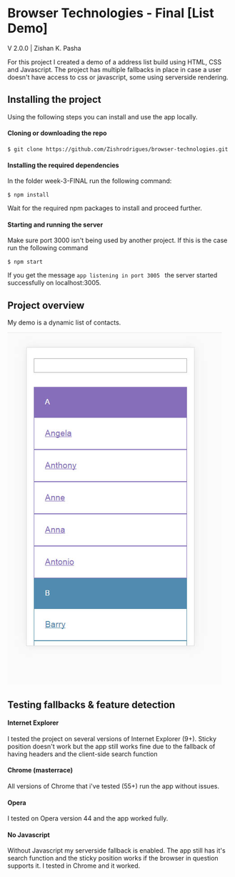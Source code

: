 # Browser Technologies - Final [List Demo]

V 2.0.0 | Zishan K. Pasha

For this project I created a demo of a address list build using HTML, CSS and Javascript. The project has multiple fallbacks in place in case a user doesn't have access to css or javascript, some using serverside rendering.

## Installing the project

Using the following steps you can install and use the app locally.

#### Cloning or downloading the repo

```
$ git clone https://github.com/Zishrodrigues/browser-technologies.git
```
#### Installing the required dependencies
In the folder week-3-FINAL run the following command:
```
$ npm install
```
Wait for the required npm packages to install and proceed further.

#### Starting and running the server
Make sure port 3000 isn't being used by another project. If this is the case run the following command
```
$ npm start
```
If you get the message ```app listening in port 3005 ``` the server started successfully on localhost:3005.

## Project overview

My demo is a dynamic list of contacts.

![overview page](https://raw.githubusercontent.com/zishrodrigues/browser-technologies/master/week-3-FINAL/screenshots/overview.jpg)

## Testing fallbacks & feature detection

#### Internet Explorer

I tested the project on several versions of Internet Explorer (9+). Sticky position doesn't work but the app still works fine due to the fallback of having headers and the client-side search function

#### Chrome (masterrace)

All versions of Chrome that i've tested (55+) run the app without issues.

#### Opera

I tested on Opera version 44 and the app worked fully.

#### No Javascript

Without Javascript my serverside fallback is enabled. The app still has it's search function and the sticky position works if the browser in question supports it. I tested in Chrome and it worked.
